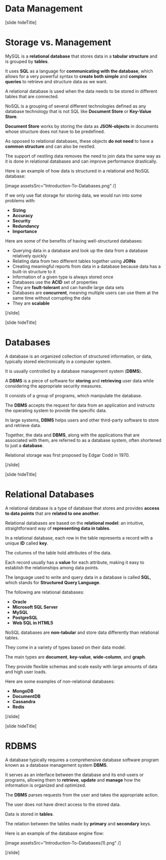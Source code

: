 # Data Management

[slide hideTitle]

# Storage vs. Management

MySQL is a **relational database** that stores data in a **tabular structure** and is grouped by **tables**.  

It uses **SQL** as a language for **communicating with the database**, which allows for a very powerful syntax to **create both simple** and **complex queries** to retrieve and structure data as we want.  

A relational database is used when the data needs to be stored in different tables that are connected.

NoSQL is a grouping of several different technologies defined as any database technology that is not SQL like **Document Store** or **Key-Value Store**.

**Document Store** works by storing the data as **JSON-objects** in documents whose structure does not have to be predefined. 

As opposed to relational databases, these objects **do not need** to have a **common structure** and can also be nestled.

The support of nestling data removes the need to join data the same way as it is done in relational databases and can improve performance drastically.

Here is an example of how data is structured in a relational and NoSQL database:

[image assetsSrc="Introduction-To-Databases.png" /]

If we only use flat storage for storing data, we would run into some problems with:

- **Sizing**
- **Accuracy**
- **Security**
- **Redundancy**
- **Importance**

Here are some of the benefits of having well-structured databases:

- Querying data in a database and look up the data from a database relatively quickly
- Relating data from two different tables together using **JOINs**
- Creating meaningful reports from data in a database because data has a built-in structure to it
- Information of a given type is always stored once
- Databases use the **ACID** set of properties
- They are **fault-tolerant** and can handle large data sets
- Databases are **concurrent**, meaning multiple users can use them at the same time without corrupting the data
- They are **scalable**

[/slide]

[slide hideTitle]

# Databases

A database is an organized collection of structured information, or data, typically stored electronically in a computer system. 

It is usually controlled by a database management system (**DBMS**).

A **DBMS** is a piece of software for **storing** and **retrieving** user data while considering the appropriate security measures. 

It consists of a group of programs, which manipulate the database. 

The **DBMS** accepts the request for data from an application and instructs the operating system to provide the specific data. 

In large systems, **DBMS** helps users and other third-party software to store and retrieve data. 

Together, the data and **DBMS**, along with the applications that are associated with them, are referred to as a database system, often shortened to just а **database**. 

Relational storage was first proposed by Edgar Codd in 1970.

[/slide]

[slide hideTitle]

# Relational Databases

A relational database is a type of database that stores and provides **access to data points** that are **related to one another**. 

Relational databases are based on the **relational model**: an intuitive, straightforward way of **representing data in tables**. 

In a relational database, each row in the table represents a record with a unique **ID** called **key**. 

The columns of the table hold attributes of the data.

Еаch record usually has a **value** for each attribute, making it easy to establish the relationships among data points.

The language used to write and query data in a database is called **SQL**, which stands for **Structured Query Language**.

The following are relational databases:

- **Oracle**
- **Microsoft SQL Server**
- **MySQL**
- **PostgreSQL**
- **Web SQL in HTML5**

NoSQL databases are **non-tabular** and store data differently than relational tables.

They come in a variety of types based on their data model. 

The main types are **document**, **key-value**, **wide-column**, and **graph**. 

They provide flexible schemas and scale easily with large amounts of data and high user loads.

Here are some examples of non-relational databases:

- **MongoDB**
- **DocumentDB**
- **Cassandra**
- **Redis**

[/slide]

[slide hideTitle]

# RDBMS

A database typically requires a comprehensive database software program known as a database management system **DBMS**. 

It serves as an interface between the database and its end-users or programs, allowing them to **retrieve**, **update** and **manage** how the information is organized and optimized.

The **DBMS** parses requests from the user and takes the appropriate action.

The user does not have direct access to the stored data.

Data is stored in **tables**. 

The relation between the tables made by **primary** and **secondary** keys.

Here is an example of the database engine flow:

[image assetsSrc="Introduction-To-Databases(1).png" /]

[/slide]
